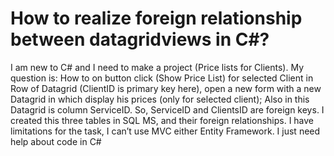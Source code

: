
# How to realize foreign relationship between datagridviews in C#?

I am new to C# and I need to make a project (Price lists for Clients).
My question is:
How to on button click (Show Price List) for selected Client in Row of Datagrid (ClientID is primary key here), open a new form with a new Datagrid in which display his prices (only for selected client); Also in this Datagrid is column ServiceID.
So, ServiceID and ClientsID are foreign keys. I created this three tables in SQL MS, and their foreign relationships.
I have limitations for the task, I can’t use MVC either Entity Framework.
I just need help about code in C#

        